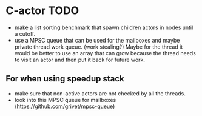 # C-actor TODO

- make a list sorting benchmark that spawn children actors in nodes until a cutoff.
- use a MPSC queue that can be used for the mailboxes and maybe private thread work queue. (work stealing?)
Maybe for the thread it would be better to use an array that can grow because the thread needs to visit an actor and then put it back for future work.



## For when using speedup stack
- make sure that non-active actors are not checked by all the threads.
- look into this MPSC queue for mailboxes (https://github.com/grivet/mpsc-queue)
